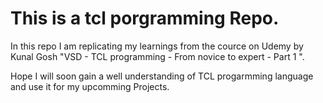# This is a tcl porgramming Repo.
In this repo I am replicating my learnings from the cource on Udemy by Kunal Gosh "VSD - TCL programming - From novice to expert - Part 1
".

Hope I will soon gain a well understanding of TCL progarmming language and use it for my upcomming Projects.
